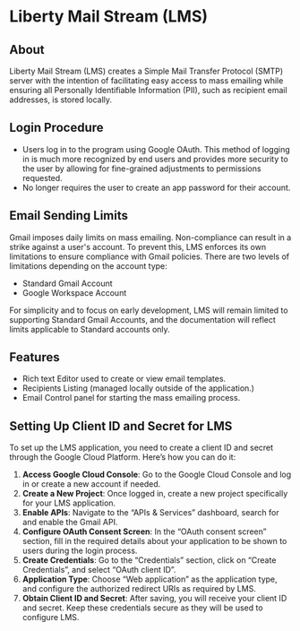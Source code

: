 
# Liberty Mail Stream (LMS)

## About

Liberty Mail Stream (LMS) creates a Simple Mail Transfer Protocol (SMTP) server with the intention of facilitating easy access to mass emailing while ensuring all Personally Identifiable Information (PII), such as recipient email addresses, is stored locally.

## Login Procedure

- Users log in to the program using Google OAuth. This method of logging in is much more recognized by end users and provides more security to the user by allowing for fine-grained adjustments to permissions requested.
- No longer requires the user to create an app password for their account.

## Email Sending Limits

Gmail imposes daily limits on mass emailing. Non-compliance can result in a strike against a user's account. To prevent this, LMS enforces its own limitations to ensure compliance with Gmail policies. There are two levels of limitations depending on the account type:

- Standard Gmail Account
- Google Workspace Account

For simplicity and to focus on early development, LMS will remain limited to supporting Standard Gmail Accounts, and the documentation will reflect limits applicable to Standard accounts only.

## Features

- Rich text Editor used to create or view email templates.
- Recipients Listing (managed locally outside of the application.)
- Email Control panel for starting the mass emailing process.

## Setting Up Client ID and Secret for LMS

To set up the LMS application, you need to create a client ID and secret through the Google Cloud Platform. Here’s how you can do it:

1. **Access Google Cloud Console**: Go to the Google Cloud Console and log in or create a new account if needed.
2. **Create a New Project**: Once logged in, create a new project specifically for your LMS application.
3. **Enable APIs**: Navigate to the “APIs & Services” dashboard, search for and enable the Gmail API.
4. **Configure OAuth Consent Screen**: In the “OAuth consent screen” section, fill in the required details about your application to be shown to users during the login process.
5. **Create Credentials**: Go to the “Credentials” section, click on “Create Credentials”, and select “OAuth client ID”.
6. **Application Type**: Choose “Web application” as the application type, and configure the authorized redirect URIs as required by LMS.
7. **Obtain Client ID and Secret**: After saving, you will receive your client ID and secret. Keep these credentials secure as they will be used to configure LMS.
